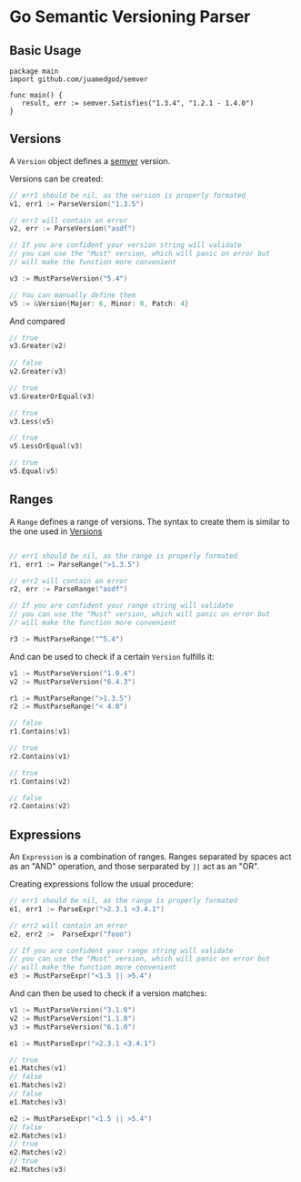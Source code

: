 Go Semantic Versioning Parser
=============================

## Basic Usage

```
package main
import github.com/juamedgod/semver

func main() {
   result, err := semver.Satisfies("1.3.4", "1.2.1 - 1.4.0")
}
```

## Versions

A `Version` object defines a [semver](http://semver.org/) version.

Versions can be created:

```go
// err1 should be nil, as the version is properly formated
v1, err1 := ParseVersion("1.3.5")

// err2 will contain an error
v2, err := ParseVersion("asdf")

// If you are confident your version string will validate
// you can use the "Must" version, which will panic on error but 
// will make the function more convenient

v3 := MustParseVersion("5.4")

// You can manually define them
v5 := &Version{Major: 6, Minor: 0, Patch: 4}
```

And compared

```go
// true
v3.Greater(v2)
 
// false
v2.Greater(v3) 

// true
v3.GreaterOrEqual(v3)

// true
v3.Less(v5)

// true
v5.LessOrEqual(v3)

// true
v5.Equal(v5)
```

## Ranges

A `Range` defines a range of versions. The syntax to create them is similar to the one used in [Versions](#versions)

```go

// err1 should be nil, as the range is properly formated
r1, err1 := ParseRange(">1.3.5")

// err2 will contain an error
r2, err := ParseRange("asdf")

// If you are confident your range string will validate
// you can use the "Must" version, which will panic on error but 
// will make the function more convenient

r3 := MustParseRange("^5.4")
```

And can be used to check if a certain `Version` fulfills it:

```go
v1 := MustParseVersion("1.0.4")
v2 := MustParseVersion("6.4.3")

r1 := MustParseRange(">1.3.5")
r2 := MustParseRange("< 4.0")

// false
r1.Contains(v1)

// true
r2.Contains(v1)

// true
r1.Contains(v2)

// false
r2.Contains(v2)
```

## Expressions

An `Expression` is a combination of ranges. Ranges separated by spaces act as an "AND" operation, and those serparated by `||` act as an "OR".

Creating expressions follow the usual procedure:

```go
// err1 should be nil, as the range is properly formated
e1, err1 := ParseExpr(">2.3.1 <3.4.1")

// err2 will contain an error
e2, err2 :=  ParseExpr("fooo")

// If you are confident your range string will validate
// you can use the "Must" version, which will panic on error but 
// will make the function more convenient
e3 := MustParseExpr("<1.5 || >5.4")
```

And can then be used to check if a version matches:

```go
v1 := MustParseVersion("3.1.0")
v2 := MustParseVersion("1.1.0")
v3 := MustParseVersion("6.1.0")

e1 := MustParseExpr(">2.3.1 <3.4.1")

// true
e1.Matches(v1)
// false
e1.Matches(v2)
// false
e1.Matches(v3)

e2 := MustParseExpr("<1.5 || >5.4")
// false
e2.Matches(v1)
// true
e2.Matches(v2)
// true
e2.Matches(v3)
```

